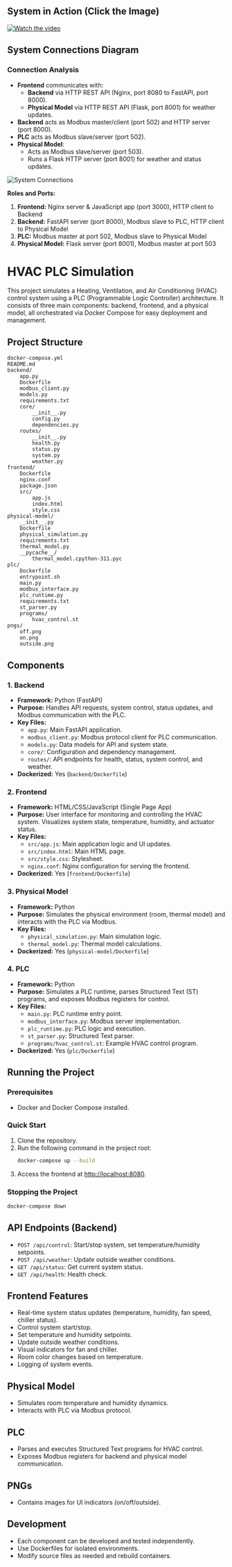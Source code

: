 

## System in Action (Click the Image)
[![Watch the video](pngs/screen.png)](https://www.youtube.com/watch?v=5jvwHJAcYsU&ab_channel=No_Name)


## System Connections Diagram

### Connection Analysis

- **Frontend** communicates with:
  - **Backend** via HTTP REST API (Nginx, port 8080 to FastAPI, port 8000).
  - **Physical Model** via HTTP REST API (Flask, port 8001) for weather updates.
- **Backend** acts as Modbus master/client (port 502) and HTTP server (port 8000).
- **PLC** acts as Modbus slave/server (port 502).
- **Physical Model**:
  - Acts as Modbus slave/server (port 503).
  - Runs a Flask HTTP server (port 8001) for weather and status updates.


![System Connections](pngs/connections.png)

**Roles and Ports:**
1. **Frontend:** Nginx server & JavaScript app (port 3000), HTTP client to Backend
2. **Backend:** FastAPI server (port 8000), Modbus slave to PLC, HTTP client to Physical Model
3. **PLC:** Modbus master at port 502, Modbus slave to Physical Model
4. **Physical Model:** Flask server (port 8001), Modbus master at port 503

# HVAC PLC Simulation

This project simulates a Heating, Ventilation, and Air Conditioning (HVAC) control system using a PLC (Programmable Logic Controller) architecture. It consists of three main components: backend, frontend, and a physical model, all orchestrated via Docker Compose for easy deployment and management.

## Project Structure

```
docker-compose.yml
README.md
backend/
    app.py
    Dockerfile
    modbus_client.py
    models.py
    requirements.txt
    core/
        __init__.py
        config.py
        dependencies.py
    routes/
        __init__.py
        health.py
        status.py
        system.py
        weather.py
frontend/
    Dockerfile
    nginx.conf
    package.json
    src/
        app.js
        index.html
        style.css
physical-model/
    __init__.py
    Dockerfile
    physical_simulation.py
    requirements.txt
    thermal_model.py
    __pycache__/
        thermal_model.cpython-311.pyc
plc/
    Dockerfile
    entrypoint.sh
    main.py
    modbus_interface.py
    plc_runtime.py
    requirements.txt
    st_parser.py
    programs/
        hvac_control.st
pngs/
    off.png
    on.png
    outside.png
```

## Components

### 1. Backend
- **Framework:** Python (FastAPI)
- **Purpose:** Handles API requests, system control, status updates, and Modbus communication with the PLC.
- **Key Files:**
  - `app.py`: Main FastAPI application.
  - `modbus_client.py`: Modbus protocol client for PLC communication.
  - `models.py`: Data models for API and system state.
  - `core/`: Configuration and dependency management.
  - `routes/`: API endpoints for health, status, system control, and weather.
- **Dockerized:** Yes (`backend/Dockerfile`)

### 2. Frontend
- **Framework:** HTML/CSS/JavaScript (Single Page App)
- **Purpose:** User interface for monitoring and controlling the HVAC system. Visualizes system state, temperature, humidity, and actuator status.
- **Key Files:**
  - `src/app.js`: Main application logic and UI updates.
  - `src/index.html`: Main HTML page.
  - `src/style.css`: Stylesheet.
  - `nginx.conf`: Nginx configuration for serving the frontend.
- **Dockerized:** Yes (`frontend/Dockerfile`)

### 3. Physical Model
- **Framework:** Python
- **Purpose:** Simulates the physical environment (room, thermal model) and interacts with the PLC via Modbus.
- **Key Files:**
  - `physical_simulation.py`: Main simulation logic.
  - `thermal_model.py`: Thermal model calculations.
- **Dockerized:** Yes (`physical-model/Dockerfile`)

### 4. PLC
- **Framework:** Python
- **Purpose:** Simulates a PLC runtime, parses Structured Text (ST) programs, and exposes Modbus registers for control.
- **Key Files:**
  - `main.py`: PLC runtime entry point.
  - `modbus_interface.py`: Modbus server implementation.
  - `plc_runtime.py`: PLC logic and execution.
  - `st_parser.py`: Structured Text parser.
  - `programs/hvac_control.st`: Example HVAC control program.
- **Dockerized:** Yes (`plc/Dockerfile`)

## Running the Project

### Prerequisites
- Docker and Docker Compose installed.

### Quick Start
1. Clone the repository.
2. Run the following command in the project root:
   ```bash
   docker-compose up --build
   ```
3. Access the frontend at [http://localhost:8080](http://localhost:8080).

### Stopping the Project
```bash
docker-compose down
```

## API Endpoints (Backend)
- `POST /api/control`: Start/stop system, set temperature/humidity setpoints.
- `POST /api/weather`: Update outside weather conditions.
- `GET /api/status`: Get current system status.
- `GET /api/health`: Health check.

## Frontend Features
- Real-time system status updates (temperature, humidity, fan speed, chiller status).
- Control system start/stop.
- Set temperature and humidity setpoints.
- Update outside weather conditions.
- Visual indicators for fan and chiller.
- Room color changes based on temperature.
- Logging of system events.

## Physical Model
- Simulates room temperature and humidity dynamics.
- Interacts with PLC via Modbus protocol.

## PLC
- Parses and executes Structured Text programs for HVAC control.
- Exposes Modbus registers for backend and physical model communication.

## PNGs
- Contains images for UI indicators (on/off/outside).

## Development
- Each component can be developed and tested independently.
- Use Dockerfiles for isolated environments.
- Modify source files as needed and rebuild containers.



